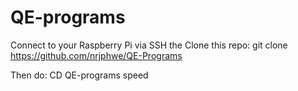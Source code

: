 # QE-programs
Connect to your Raspberry Pi via SSH the Clone this repo: git clone https://github.com/nrjphwe/QE-Programs

Then do: CD QE-programs speed
